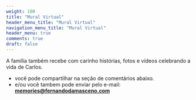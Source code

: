 ```yaml
---
weight: 100
title: "Mural Virtual"
header_menu_title: "Mural Virtual"
navigation_menu_title: "Mural Virtual"
header_menu: true
comments: true
draft: false
---
```


A família também recebe com carinho histórias, fotos e vídeos celebrando a vida de Carlos.
- você pode compartilhar na seção de comentários abaixo.  
- e/ou você tambem pode enviar pelo e-mail: **memories@fernandodamasceno.com**  